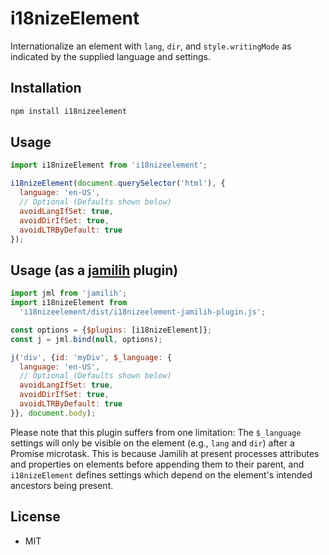 # i18nizeElement

Internationalize an element with `lang`, `dir`, and `style.writingMode` as indicated
by the supplied language and settings.

## Installation

```bash
npm install i18nizeelement
```

## Usage

```js
import i18nizeElement from 'i18nizeelement';

i18nizeElement(document.querySelector('html'), {
  language: 'en-US',
  // Optional (Defaults shown below)
  avoidLangIfSet: true,
  avoidDirIfSet: true,
  avoidLTRByDefault: true
});
```

## Usage (as a [jamilih](https://github.com/brettz9/jamilih) plugin)

```js
import jml from 'jamilih';
import i18nizeElement from
  'i18nizeelement/dist/i18nizeelement-jamilih-plugin.js';

const options = {$plugins: [i18nizeElement]};
const j = jml.bind(null, options);

j('div', {id: 'myDiv', $_language: {
  language: 'en-US',
  // Optional (Defaults shown below)
  avoidLangIfSet: true,
  avoidDirIfSet: true,
  avoidLTRByDefault: true
}}, document.body);
```

Please note that this plugin suffers from one limitation: The
`$_language` settings will only be visible on the element (e.g.,
`lang` and `dir`) after a Promise microtask. This is because
Jamilih at present processes attributes and properties on
elements before appending them to their parent, and `i18nizeElement`
defines settings which depend on the element's intended ancestors
being present.

## License

-   MIT
